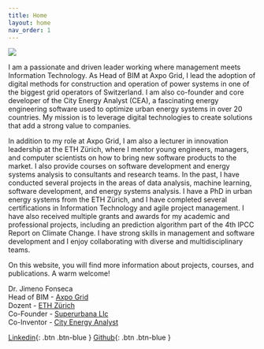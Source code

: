 ```yaml
---
title: Home
layout: home
nav_order: 1
---
```


![](../../assets/images/portrait.jpeg)

I am a passionate and driven leader working where management meets Information Technology. As Head of BIM at Axpo Grid, I lead the adoption of digital methods for construction and operation of power systems in one of the biggest grid operators of Switzerland. I am also co-founder and core developer of the City Energy Analyst (CEA), a fascinating energy engineering software used to optimize urban energy systems in over 20 countries. My mission is to leverage digital technologies to create solutions that add a strong value to companies.

In addition to my role at Axpo Grid, I am also a lecturer in innovation leadership at the ETH Zürich, where I mentor young engineers, managers, and computer scientists on how to bring new software products to the market. I also provide courses on software development and energy systems analysis to consultants and research teams. In the past, I have conducted several projects in the areas of data analysis, machine learning, software development, and energy systems analysis. I have a PhD in urban energy systems from the ETH Zürich, and I have completed several certifications in Information Technology and agile project management. I have also received multiple grants and awards for my academic and professional projects, including an prediction algorithm part of the 4th IPCC Report on Climate Change. I have strong skills in management and software development and I enjoy collaborating with diverse and multidisciplinary teams.

On this website, you will find more information about projects, courses, and publications. A warm welcome!

Dr. Jimeno Fonseca <br />
Head of BIM - [Axpo Grid](https://www.citzenergzanalyst.com/) <br />
Dozent - [ETH Zürich](https://ethz.ch/de.html) <br />
Co-Founder - [Superurbana Llc](https://www.superurbana.com/) <br />
Co-Inventor - [City Energy Analyst](https://www.cityenergzanalyst.com/) <br />

[Linkedin](https://www.linkedin.com/in/jimenofonseca/){: .btn .btn-blue }
[Github](https://github.com/jimenofonseca){: .btn .btn-blue }
